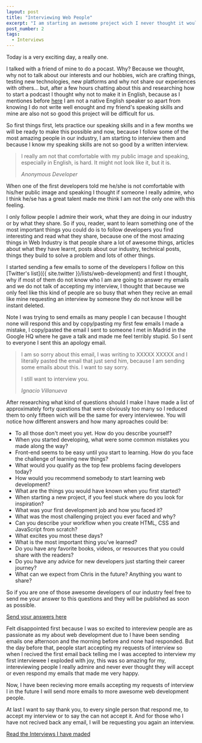 ```yaml
---
layout: post
title: "Interviewing Web People"
excerpt: "I am starting an awesome project wich I never thought it would be possible. I am interviewing the most awesome people of the Web Industry."
post_number: 2
tags:
  - Interviews
---
```


Today is a very exciting day, a really one.

I talked with a friend of mine to do a pocast. Why? Because we thought, why not to talk about our interests and our hobbies, wich are crafting things, testing new technologies, new platforms and why not share our experiences with others... but, after a few hours chatting about this and researching how to start a podcast I thought why not to make it in English, because as I mentiones before [here](http://ignaciodenuevo.com/2015/11/25/hello-world/) I am not a native English speaker so apart from knowing I do not write well enought and my friend's speaking skills and mine are also not so good this project will be difficult for us.

So first things first, lets practice our speaking skills and in a few months we will be ready to make this possible and now, because I follow some of the most amazing people in our industry, I am starting to interview them and because I know my speaking skills are not so good by a written interview.


<blockquote class="">
    <p>I really am not that comfortable with my public image and speaking, especially in English, is hard. It might not look like it, but it is.</p>
    <cite>Anonymous Developer</cite>
</blockquote>

When one of the first developers told me he/she is not comfortable with his/her public image and speaking I thought if someone I really admire, who I think he/se has a great talent made me think I am not the only one with this feeling.

I only follow people I admire their work, what they are doing in our industry or by what they share. So if you, reader, want to learn something one of the most important things you could do is to follow developers you find interesting and read what they share, because one of the most amazing things in Web Industry is that people share a lot of awesome things, articles about what they have learnt, posts about our industry, technical posts, things they build to solve a problem and lots of other things.

I started sending a few emails to some of the developers I follow on this [Twitter's list]({{ site.twitter }}/lists/web-development) and first I thought, why if most of them do not know who I am are going to answer my emails and we do not talk of accepting my interview, I thought that because we only feel like this kind of people are so busy that when they recive an email like mine requesting an interview by someone they do not know will be instant deleted.

Note I was trying to send emails as many people I can because I thought none will respond this and by copy/pasting my first few emails I made a mistake, I copy/pasted the email I sent to someone I met in Madrid in the Google HQ where he gave a talk and made me feel terribly stupid. So I sent to everyone I sent this an apology email.

<blockquote class="">
    <p>I am so sorry about this email, I was writing to XXXXX XXXXX and I literally pasted the email that just send him, because I am sending some emails about this. I want to say sorry.</p>
    <p>I still want to interview you.</p>
    <cite>Ignacio Villanueva</cite>
</blockquote>

After researching what kind of questions should I make I have made a list of approximately forty questions that were obviously too many so I reduced them to only fifteen wich will be the same for every interviewee. You will notice how different answers and how many aproaches could be:

- To all those don't meet you yet. How do you describe yourself?
- When you started developing, what were some common mistakes you made along the way?
- Front-end seems to be easy until you start to learning. How do you face the challenge of learning new things?
- What would you qualify as the top few problems facing developers today?
- How would you recommend somebody to start learning web development?
- What are the things you would have known when you first started?
- When starting a new project, if you feel stuck where do you look for inspiration?
- What was your first development job and how you faced it?
- What was the most challenging project you ever faced and why?
- Can you describe your workflow when you create HTML, CSS and JavaScript from scratch?
- What excites you most these days?
- What is the most important thing you’ve learned?
- Do you have any favorite books, videos, or resources that you could share with the readers?
- Do you have any advice for new developers just starting their career journey?
- What can we expect from Chris in the future? Anything you want to share?

So if you are one of those awesome developers of our industry feel free to send me your answer to this questions and they will be published as soon as possible.

<a href="mailto:{{ site.email }}">Send your answers here</a>

Felt disappointed first because I was so excited to intereview people are as passionate as my about web development due to I have been sending emails one afternoon and the morning before and none had responded. But the day before that, people start accepting my requests of interview so when I recived the first email back telling me I was accepted to interview my first interviewee I exploded with joy, this was so amazing for my, intereviewing people I really admire and never ever thought they will accept or even respond my emails that made me very happy.

Now, I have been recieving more emails accepting my requests of interview I in the future I will send more emails to more awesome web development people.

At last I want to say thank you, to every single person that respond me, to accept my interview or to say the can not accept it. And for those who I have not recived back any email, I will be requesting you again an interview.

<a href="/interviews">Read the Interviews I have maded</a>
